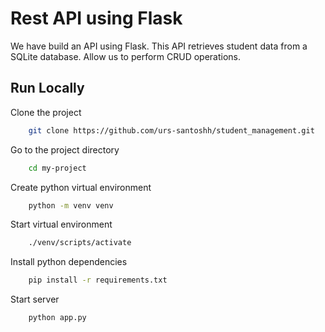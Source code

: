 
# Rest API using Flask

We have build an API using Flask. This API retrieves student data from a SQLite database. Allow us to perform CRUD operations.

## Run Locally
Clone the project
``` bash
    git clone https://github.com/urs-santoshh/student_management.git
```

Go to the project directory
``` bash
    cd my-project
```

Create python virtual environment
``` bash
    python -m venv venv
```

Start virtual environment
``` bash
    ./venv/scripts/activate
```

Install python dependencies
``` bash
    pip install -r requirements.txt
```

Start server
``` bash
    python app.py
```
